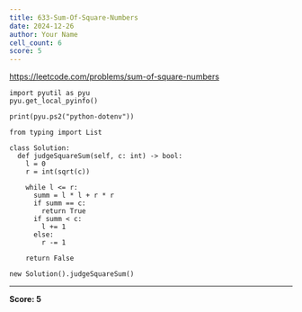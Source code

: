 ```yaml
---
title: 633-Sum-Of-Square-Numbers
date: 2024-12-26
author: Your Name
cell_count: 6
score: 5
---
```


https://leetcode.com/problems/sum-of-square-numbers


```
import pyutil as pyu
pyu.get_local_pyinfo()
```


```
print(pyu.ps2("python-dotenv"))
```


```
from typing import List
```


```
class Solution:
  def judgeSquareSum(self, c: int) -> bool:
    l = 0
    r = int(sqrt(c))

    while l <= r:
      summ = l * l + r * r
      if summ == c:
        return True
      if summ < c:
        l += 1
      else:
        r -= 1

    return False
```


```
new Solution().judgeSquareSum()
```


---
**Score: 5**